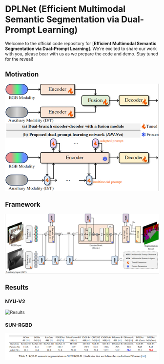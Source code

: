 
# DPLNet (Efficient Multimodal Semantic Segmentation via Dual-Prompt Learning)


Welcome to the official code repository for [**Efficient Multimodal Semantic Segmentation via Dual-Prompt Learning**]. We're excited to share our work with you, please bear with us as we prepare the code and demo. Stay tuned for the reveal!


## Motivation
<img src="https://github.com/ShaohuaDong2021/DPLNet/blob/main/figs/fig1.jpg" alt="Editor" width="550" height="350">

## Framework
![Framework](https://github.com/ShaohuaDong2021/DPLNet/blob/main/figs/framework.jpg)

## Results
### NYU-V2
![Results](https://github.com/ShaohuaDong2021/DPLNet/blob/main/figs/nyu.png)

### SUN-RGBD
![Results](https://github.com/ShaohuaDong2021/DPLNet/blob/main/figs/sunrgbd.png)
